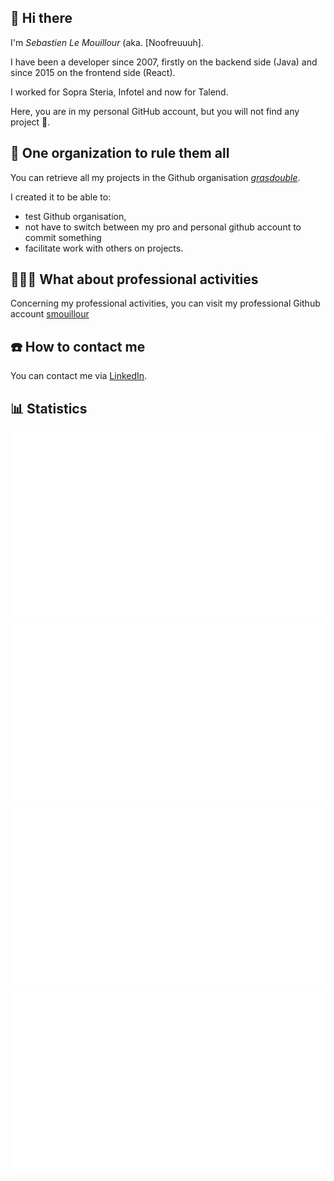 ## 👋 Hi there
I'm *Sebastien Le Mouillour* (aka. [Noofreuuuh].

I have been a developer since 2007, firstly on the backend side (Java) and since 2015 on the frontend side (React).

I worked for Sopra Steria, Infotel and now for Talend.

Here, you are in my personal GitHub account, but you will not find any project 🫢.

## 💍 One organization to rule them all
You can retrieve all my projects in the Github organisation [*grasdouble*](https://github.com/grasdouble).

I created it to be able to: 
- test Github organisation,
- not have to switch between my pro and personal github account to commit something
- facilitate work with others on projects.

## 🧑🏻‍💻 What about professional activities
Concerning my professional activities, you can visit my professional Github account [smouillour](https://github.com/smouillour)

## ☎️ How to contact me
You can contact me via [LinkedIn](https://www.linkedin.com/in/sebastienlemouillour/).

## 📊 Statistics
![](https://raw.githubusercontent.com/noofreuuuh/github-stats/master/generated/overview.svg#gh-dark-mode-only)
![](https://raw.githubusercontent.com/noofreuuuh/github-stats/master/generated/overview.svg#gh-light-mode-only)
![](https://raw.githubusercontent.com/noofreuuuh/github-stats/master/generated/languages.svg#gh-dark-mode-only)
![](https://raw.githubusercontent.com/noofreuuuh/github-stats/master/generated/languages.svg#gh-light-mode-only)
